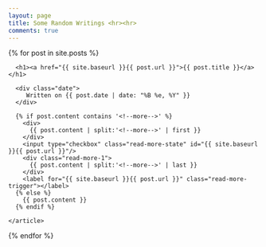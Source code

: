 ```yaml
---
layout: page
title: Some Random Writings <hr><hr>
comments: true
---
```


<div class="posts">
  {% for post in site.posts %}
    <article class="post">

      <h1><a href="{{ site.baseurl }}{{ post.url }}">{{ post.title }}</a></h1>
      
      <div class="date">
         Written on {{ post.date | date: "%B %e, %Y" }}
      </div>

      {% if post.content contains '<!--more-->' %}
        <div>
          {{ post.content | split:'<!--more-->' | first }}
        </div>
        <input type="checkbox" class="read-more-state" id="{{ site.baseurl }}{{ post.url }}"/>
        <div class="read-more-1">
          {{ post.content | split:'<!--more-->' | last }}
        </div>
        <label for="{{ site.baseurl }}{{ post.url }}" class="read-more-trigger"></label>
      {% else %}
        {{ post.content }}
      {% endif %}

    </article>
  {% endfor %}
</div>